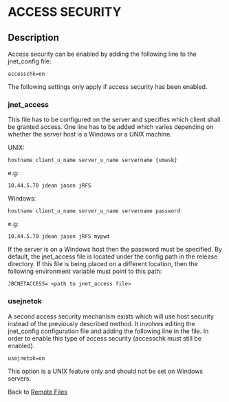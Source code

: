 # ACCESS SECURITY

<PageHeader />

## Description

Access security can be enabled by adding the following line to the jnet\_config file:

```
accesschk=on 
```

The following settings only apply if access security has been enabled.

### 


### jnet\_access 

This file has to be configured on the server and specifies which client shall be granted access. One line has to be added which varies depending on whether the server host is a Windows or a UNIX machine.

UNIX:

```
hostname client_u_name server_u_name servername {umask}  
```

e.g:

```
10.44.5.70 jdean jason jRFS 
```

Windows:

```
hostname client_u_name server_u_name servername password 
```

e.g:

```
10.44.5.70 jdean jason jRFS mypwd 
```

If the server is on a Windows host then the password must be specified. By default, the jnet\_access file is located under the config path in the release directory. If this file is being placed on a different location, then the following environment variable must point to this path:

```
JBCNETACCESS= <path to jnet_access file> 
```

### 


### usejnetok 

A second access security mechanism exists which will use host security instead of the previously described method. It involves editing the jnet\_config configuration file and adding the following line in the file. In order to enable this type of access security (accesschk must still be enabled).

```
usejnetok=on 
```

This option is a UNIX feature only and should not be set on Windows servers.



Back to [Remote Files](./../jbase-remote-file-service-%28jrfs%29)

  
<PageFooter />
